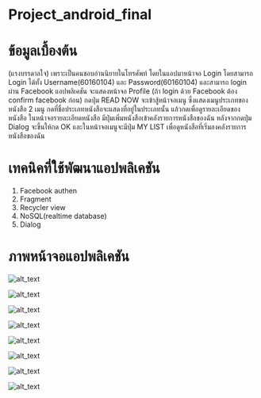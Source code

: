 # Project_android_final

# ข้อมูลเบื้องต้น

(แรงบรรดาลใจ) เพราะเป็นคนชอบอ่านนิยายในโทรศัพท์
โดยในแอปมาหน้าจอ Login โดยสามารถ Login ได้ทั้ง Username(60160104) และ Password(60160104) และสามารถ login ผ่าน Facebook แอปพลิเคชัน จะแสดงหน้าจอ Profile (ถ้า login ด้วย Facebook ต้อง confirm facebook ก่อน) กดปุ่ม READ NOW จะเข้าสู้หน้าจอเมนู ซึ่งแสดงเมนูประเภทของหนังสือ 2 เมนู กดที่ชื่อประเภทหนังสือจะแสดงที่อยู่ในประเภทนั้น แล้วกดเพื่อดูรายละเอียดของหนังสือ ในหน้าจอรายละเอียดหนังสือ มีปุ่มเพิ่มหนังสือเข้าคลังรายการหนังสือของฉัน หลังจากกดปุ่ม Dialog จะขึ้นให้กด OK และในหน้าจอเมนูจะมีปุ่ม MY LIST เพื่อดูหนังสือที่เริ่มลงคลังรายการหนังสือของฉัน

# เทคนิคที่ใช้พัฒนาแอปพลิเคชัน

1. Facebook authen
2. Fragment
3. Recycler view
4. NoSQL(realtime database)
5. Dialog

# ภาพหน้าจอแอปพลิเคชัน

![alt_text](https://i.postimg.cc/9rJrPg4m/Login.png)

![alt_text](https://i.postimg.cc/FYHk2Xtk/Confirm-login.png)

![alt_text](https://i.postimg.cc/1f98q137/Profile.png)

![alt_text](https://i.postimg.cc/bd0Grwp2/Menu.png)

![alt_text](https://i.postimg.cc/Cn4dQmm4/List.png)

![alt_text](https://i.postimg.cc/Fd3Yj9S8/Detail.png)

![alt_text](https://i.postimg.cc/v11gZ7ZQ/Dialog.png)

![alt_text](https://i.postimg.cc/p5vpCgYT/Database.png)
